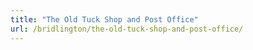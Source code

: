 ```yaml
---
title: "The Old Tuck Shop and Post Office"
url: /bridlington/the-old-tuck-shop-and-post-office/
---
```

